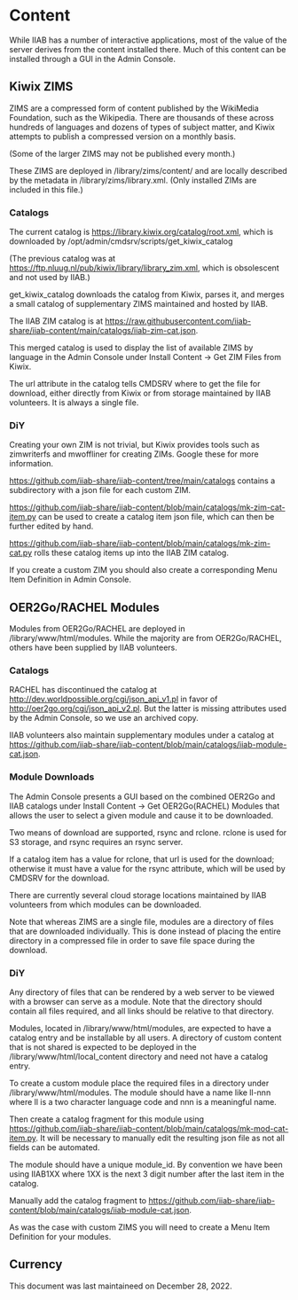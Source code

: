 # Content

While IIAB has a number of interactive applications, most of the value of the server derives from the content installed there. Much of this content can be installed through a GUI in the Admin Console.

## Kiwix ZIMS

ZIMS are a compressed form of content published by the WikiMedia Foundation, such as the Wikipedia. There are thousands of these across hundreds of languages and dozens of types of subject matter, and Kiwix attempts to publish a compressed version on a monthly basis.

(Some of the larger ZIMS may not be published every month.)

These ZIMS are deployed in /library/zims/content/ and are locally described by the metadata in /library/zims/library.xml. (Only installed ZIMs are included in this file.)

### Catalogs

The current catalog is https://library.kiwix.org/catalog/root.xml, which is downloaded by /opt/admin/cmdsrv/scripts/get_kiwix_catalog

(The previous catalog was at https://ftp.nluug.nl/pub/kiwix/library/library_zim.xml, which is obsolescent and not used by IIAB.)

get_kiwix_catalog downloads the catalog from Kiwix, parses it, and merges a small catalog of supplementary ZIMS maintained and hosted by IIAB.

The IIAB ZIM catalog is at https://raw.githubusercontent.com/iiab-share/iiab-content/main/catalogs/iiab-zim-cat.json.

This merged catalog is used to display the list of available ZIMS by language in the Admin Console under Install Content -> Get ZIM Files from Kiwix.

The url attribute in the catalog tells CMDSRV where to get the file for download, either directly from Kiwix or from storage maintained by IIAB volunteers. It is always a single file.

### DiY

Creating your own ZIM is not trivial, but Kiwix provides tools such as zimwriterfs and mwoffliner for creating ZIMs. Google these for more information.

https://github.com/iiab-share/iiab-content/tree/main/catalogs contains a subdirectory with a json file for each custom ZIM.

https://github.com/iiab-share/iiab-content/blob/main/catalogs/mk-zim-cat-item.py can be used to create a catalog item json file, which can then be further edited by hand.

https://github.com/iiab-share/iiab-content/blob/main/catalogs/mk-zim-cat.py rolls these catalog items up into the IIAB ZIM catalog.

If you create a custom ZIM you should also create a corresponding Menu Item Definition in Admin Console.

## OER2Go/RACHEL Modules

Modules from OER2Go/RACHEL are deployed in /library/www/html/modules. While the majority are from OER2Go/RACHEL, others have been supplied by IIAB volunteers.

### Catalogs

RACHEL has discontinued the catalog at http://dev.worldpossible.org/cgi/json_api_v1.pl in favor of http://oer2go.org/cgi/json_api_v2.pl. But the latter is missing attributes used by the Admin Console, so we use an archived copy.

IIAB volunteers also maintain supplementary modules under a catalog at https://github.com/iiab-share/iiab-content/blob/main/catalogs/iiab-module-cat.json.

### Module Downloads

The Admin Console presents a GUI based on the combined OER2Go and IIAB catalogs under Install Content -> Get OER2Go(RACHEL) Modules that allows the user to select a given module and cause it to be downloaded.

Two means of download are supported, rsync and rclone. rclone is used for S3 storage, and rsync requires an rsync server.

If a catalog item has a value for rclone, that url is used for the download; otherwise it must have a value for the rsync attribute, which will be used by CMDSRV for the download.

There are currently several cloud storage locations maintained by IIAB volunteers from which modules can be downloaded.

Note that whereas ZIMS are a single file, modules are a directory of files that are downloaded individually. This is done instead of placing the entire directory in a compressed file in order to save file space during the download.

### DiY

Any directory of files that can be rendered by a web server to be viewed with a browser can serve as a module. Note that the directory should contain all files required, and all links should be relative to that directory.

Modules, located in /library/www/html/modules, are expected to have a catalog entry and be installable by all users. A directory of custom content that is not shared is expected to be deployed in the /library/www/html/local_content directory and need not have a catalog entry.

To create a custom module place the required files in a directory under /library/www/html/modules. The module should have a name like ll-nnn where ll is a two character language code and nnn is a meaningful name.

Then create a catalog fragment for this module using https://github.com/iiab-share/iiab-content/blob/main/catalogs/mk-mod-cat-item.py. It will be necessary to manually edit the resulting json file as not all fields can be automated.

The module should have a unique module_id. By convention we have been using IIAB1XX where 1XX is the next 3 digit number after the last item in the catalog.

Manually add the catalog fragment to https://github.com/iiab-share/iiab-content/blob/main/catalogs/iiab-module-cat.json.

As was the case with custom ZIMS you will need to create a Menu Item Definition for your modules.

## Currency

This document was last maintaineed on December 28, 2022.
